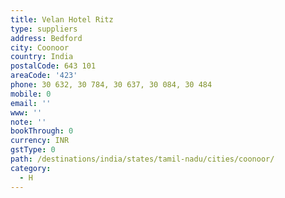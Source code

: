 ```yaml
---
title: Velan Hotel Ritz
type: suppliers
address: Bedford
city: Coonoor
country: India
postalCode: 643 101
areaCode: '423'
phone: 30 632, 30 784, 30 637, 30 084, 30 484
mobile: 0
email: ''
www: ''
note: ''
bookThrough: 0
currency: INR
gstType: 0
path: /destinations/india/states/tamil-nadu/cities/coonoor/
category:
  - H
---
```


